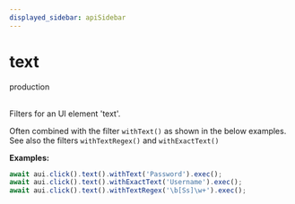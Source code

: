 ```yaml
---
displayed_sidebar: apiSidebar
---
```

# text
<span class="theme-doc-version-badge badge badge--success">production</span><br/><br/>

Filters for an UI element 'text'.

Often combined with the filter `withText()` as shown in the below examples.
See also the filters `withTextRegex()` and `withExactText()`

**Examples:**
```typescript
await aui.click().text().withText('Password').exec();
await aui.click().text().withExactText('Username').exec();
await aui.click().text().withTextRegex('\b[Ss]\w+').exec();
```

